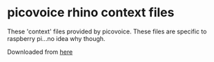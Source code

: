 # picovoice rhino context files
These 'context' files provided by picovoice.  These files are specific to raspberry pi...no idea why though.  
  
Downloaded from [here](https://github.com/Picovoice/rhino/tree/master/resources/contexts/raspberry-pi)  


